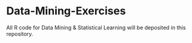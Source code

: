 # Data-Mining-Exercises

All R code for Data Mining & Statistical Learning will be deposited in this repository.
